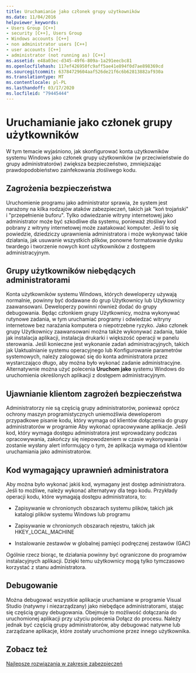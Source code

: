 ```yaml
---
title: Uruchamianie jako członek grupy użytkowników
ms.date: 11/04/2016
helpviewer_keywords:
- Users Group [C++]
- security [C++], Users Group
- Windows accounts [C++]
- non administrator users [C++]
- user accounts [C++]
- administrator (not running as) [C++]
ms.assetid: e48a03ec-d345-49f6-809a-1a291eecbc81
ms.openlocfilehash: 117ef426950fc9aff5ae41e894f0d7ae898369cd
ms.sourcegitcommit: 63784729604aaf526de21f6c6b62813882af930a
ms.translationtype: MT
ms.contentlocale: pl-PL
ms.lasthandoff: 03/17/2020
ms.locfileid: "79445444"
---
```

# <a name="running-as-a-member-of-the-users-group"></a>Uruchamianie jako członek grupy użytkowników

W tym temacie wyjaśniono, jak skonfigurować konta użytkowników systemu Windows jako członek grupy użytkowników (w przeciwieństwie do grupy administratorów) zwiększa bezpieczeństwo, zmniejszając prawdopodobieństwo zainfekowania złośliwego kodu.

## <a name="security-risks"></a>Zagrożenia bezpieczeństwa

Uruchomienie programu jako administrator sprawia, że system jest narażony na kilka rodzajów ataków zabezpieczeń, takich jak "koń trojański" i "przepełnienie buforu". Tylko odwiedzanie witryny internetowej jako administrator może być szkodliwe dla systemu, ponieważ złośliwy kod pobrany z witryny internetowej może zaatakować komputer. Jeśli to się powiedzie, dziedziczy uprawnienia administratora i może wykonywać takie działania, jak usuwanie wszystkich plików, ponowne formatowanie dysku twardego i tworzenie nowych kont użytkowników z dostępem administracyjnym.

## <a name="non-administrator-user-groups"></a>Grupy użytkowników niebędących administratorami

Konta użytkowników systemu Windows, których deweloperzy używają normalnie, powinny być dodawane do grup Użytkownicy lub Użytkownicy zaawansowani. Deweloperzy powinni również dodać do grupy debugowania. Będąc członkiem grupy Użytkownicy, można wykonywać rutynowe zadania, w tym uruchamiać programy i odwiedzać witryny internetowe bez narażania komputera o niepotrzebne ryzyko. Jako członek grupy Użytkownicy zaawansowani można także wykonywać zadania, takie jak instalacja aplikacji, instalacja drukarki i większość operacji w panelu sterowania. Jeśli konieczne jest wykonanie zadań administracyjnych, takich jak Uaktualnianie systemu operacyjnego lub Konfigurowanie parametrów systemowych, należy zalogować się do konta administratora przez wystarczająco długo, aby można było wykonać zadanie administracyjne. Alternatywnie można użyć polecenia **Uruchom jako** systemu Windows do uruchomienia określonych aplikacji z dostępem administracyjnym.

## <a name="exposing-customers-to-security-risks"></a>Ujawnianie klientom zagrożeń bezpieczeństwa

Administratorzy nie są częścią grupy administratorów, ponieważ oprócz ochrony maszyn programistycznych uniemożliwia deweloperom przypadkowe pisanie kodu, który wymaga od klientów dołączenia do grupy administratorów w programie Aby wykonać opracowywane aplikacje. Jeśli kod, który wymaga dostępu administratora jest wprowadzany podczas opracowywania, zakończy się niepowodzeniem w czasie wykonywania i zostanie wysłany alert informujący o tym, że aplikacja wymaga od klientów uruchamiania jako administratorów.

## <a name="code-that-requires-administrator-privileges"></a>Kod wymagający uprawnień administratora

Aby można było wykonać jakiś kod, wymagany jest dostęp administratora. Jeśli to możliwe, należy wykonać alternatywy dla tego kodu. Przykłady operacji kodu, które wymagają dostępu administratora, to:

- Zapisywanie w chronionych obszarach systemu plików, takich jak katalogi plików systemu Windows lub programu

- Zapisywanie w chronionych obszarach rejestru, takich jak HKEY_LOCAL_MACHINE

- Instalowanie zestawów w globalnej pamięci podręcznej zestawów (GAC)

Ogólnie rzecz biorąc, te działania powinny być ograniczone do programów instalacyjnych aplikacji. Dzięki temu użytkownicy mogą tylko tymczasowo korzystać z stanu administratora.

## <a name="debugging"></a>Debugowanie

Można debugować wszystkie aplikacje uruchamiane w programie Visual Studio (natywny i niezarządzany) jako niebędące administratorami, stając się częścią grupy debugowania. Obejmuje to możliwość dołączania do uruchomionej aplikacji przy użyciu polecenia Dołącz do procesu. Należy jednak być częścią grupy administratorów, aby debugować natywne lub zarządzane aplikacje, które zostały uruchomione przez innego użytkownika.

## <a name="see-also"></a>Zobacz też

[Najlepsze rozwiązania w zakresie zabezpieczeń](security-best-practices-for-cpp.md)
